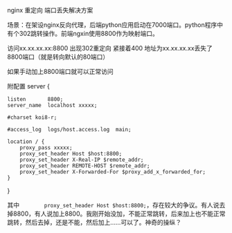 
nginx 重定向 端口丢失解决方案

场景：在架设nginx反向代理，后端python应用启动在7000端口。python程序中有个302跳转操作。前端ngxin使用8800作为映射端口。

访问xx.xx.xx.xx:8800 出现302重定向 紧接着400 地址为xx.xx.xx.xx丢失了8800端口（就是转向默认的80端口）

如果手动加上8800端口就可以正常访问

附配置
server {

    listen       8800;
    server_name  localhost xxxxx;

    #charset koi8-r;

    #access_log  logs/host.access.log  main;

    location / {
        proxy_pass xxxxx;
        proxy_set_header Host $host:8800;
        proxy_set_header X-Real-IP $remote_addr;
        proxy_set_header REMOTE-HOST $remote_addr;
        proxy_set_header X-Forwarded-For $proxy_add_x_forwarded_for;
    }
}



其中`        proxy_set_header Host $host:8800;`，存在较大的争议。有人说去掉8800，有人说加上8800。我刚开始没加，不能正常跳转，后来加上也不能正常跳转，然后去掉，还是不能，然后加上……可以了。神奇的操纵？